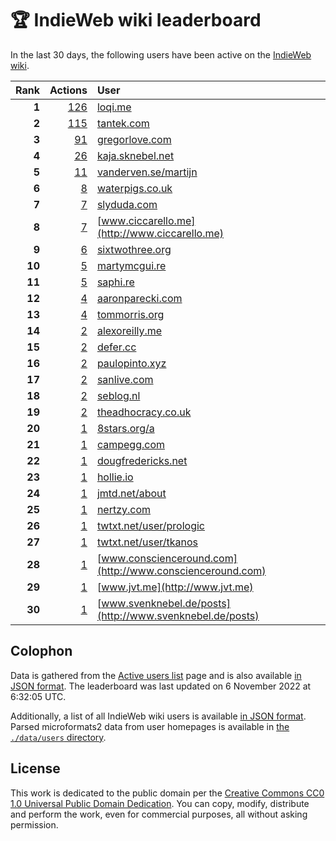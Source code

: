 # 🏆 IndieWeb wiki leaderboard

In the last 30 days, the following users have been active on the [IndieWeb wiki](https://indieweb.org).

| Rank | Actions | User |
|-----:|--------:|:-----|
| **1** | [126](https://indieweb.org/Special:Contributions/Loqi.me) | [loqi.me](http://loqi.me) |
| **2** | [115](https://indieweb.org/Special:Contributions/Tantek.com) | [tantek.com](http://tantek.com) |
| **3** | [91](https://indieweb.org/Special:Contributions/Gregorlove.com) | [gregorlove.com](http://gregorlove.com) |
| **4** | [26](https://indieweb.org/Special:Contributions/Kaja.sknebel.net) | [kaja.sknebel.net](http://kaja.sknebel.net) |
| **5** | [11](https://indieweb.org/Special:Contributions/Vanderven.se_martijn) | [vanderven.se/martijn](http://vanderven.se/martijn) |
| **6** | [8](https://indieweb.org/Special:Contributions/Waterpigs.co.uk) | [waterpigs.co.uk](http://waterpigs.co.uk) |
| **7** | [7](https://indieweb.org/Special:Contributions/Slyduda.com) | [slyduda.com](http://slyduda.com) |
| **8** | [7](https://indieweb.org/Special:Contributions/Www.ciccarello.me) | [www.ciccarello.me](http://www.ciccarello.me) |
| **9** | [6](https://indieweb.org/Special:Contributions/Sixtwothree.org) | [sixtwothree.org](http://sixtwothree.org) |
| **10** | [5](https://indieweb.org/Special:Contributions/Martymcgui.re) | [martymcgui.re](http://martymcgui.re) |
| **11** | [5](https://indieweb.org/Special:Contributions/Saphi.re) | [saphi.re](http://saphi.re) |
| **12** | [4](https://indieweb.org/Special:Contributions/Aaronparecki.com) | [aaronparecki.com](http://aaronparecki.com) |
| **13** | [4](https://indieweb.org/Special:Contributions/Tommorris.org) | [tommorris.org](http://tommorris.org) |
| **14** | [2](https://indieweb.org/Special:Contributions/Alexoreilly.me) | [alexoreilly.me](http://alexoreilly.me) |
| **15** | [2](https://indieweb.org/Special:Contributions/Defer.cc) | [defer.cc](http://defer.cc) |
| **16** | [2](https://indieweb.org/Special:Contributions/Paulopinto.xyz) | [paulopinto.xyz](http://paulopinto.xyz) |
| **17** | [2](https://indieweb.org/Special:Contributions/Sanlive.com) | [sanlive.com](http://sanlive.com) |
| **18** | [2](https://indieweb.org/Special:Contributions/Seblog.nl) | [seblog.nl](http://seblog.nl) |
| **19** | [2](https://indieweb.org/Special:Contributions/Theadhocracy.co.uk) | [theadhocracy.co.uk](http://theadhocracy.co.uk) |
| **20** | [1](https://indieweb.org/Special:Contributions/8stars.org_a) | [8stars.org/a](http://8stars.org/a) |
| **21** | [1](https://indieweb.org/Special:Contributions/Campegg.com) | [campegg.com](http://campegg.com) |
| **22** | [1](https://indieweb.org/Special:Contributions/Dougfredericks.net) | [dougfredericks.net](http://dougfredericks.net) |
| **23** | [1](https://indieweb.org/Special:Contributions/Hollie.io) | [hollie.io](http://hollie.io) |
| **24** | [1](https://indieweb.org/Special:Contributions/Jmtd.net_about) | [jmtd.net/about](http://jmtd.net/about) |
| **25** | [1](https://indieweb.org/Special:Contributions/Nertzy.com) | [nertzy.com](http://nertzy.com) |
| **26** | [1](https://indieweb.org/Special:Contributions/Twtxt.net_user_prologic) | [twtxt.net/user/prologic](http://twtxt.net/user/prologic) |
| **27** | [1](https://indieweb.org/Special:Contributions/Twtxt.net_user_tkanos) | [twtxt.net/user/tkanos](http://twtxt.net/user/tkanos) |
| **28** | [1](https://indieweb.org/Special:Contributions/Www.conscienceround.com) | [www.conscienceround.com](http://www.conscienceround.com) |
| **29** | [1](https://indieweb.org/Special:Contributions/Www.jvt.me) | [www.jvt.me](http://www.jvt.me) |
| **30** | [1](https://indieweb.org/Special:Contributions/Www.svenknebel.de_posts) | [www.svenknebel.de/posts](http://www.svenknebel.de/posts) |


## Colophon

Data is gathered from the [Active users list](https://indieweb.org/Special:ActiveUsers) page and is also available [in JSON format](https://github.com/jgarber623/indieweb-wiki-leaderboard/blob/main/data/leaderboard.json). The leaderboard was last updated on 6 November 2022 at 6:32:05 UTC.

Additionally, a list of all IndieWeb wiki users is available [in JSON format](https://github.com/jgarber623/indieweb-wiki-leaderboard/blob/main/data/users.json). Parsed microformats2 data from user homepages is available in [the `./data/users` directory](https://github.com/jgarber623/indieweb-wiki-leaderboard/blob/main/data/users).

## License

This work is dedicated to the public domain per the [Creative Commons CC0 1.0 Universal Public Domain Dedication](https://creativecommons.org/publicdomain/zero/1.0/). You can copy, modify, distribute and perform the work, even for commercial purposes, all without asking permission.
